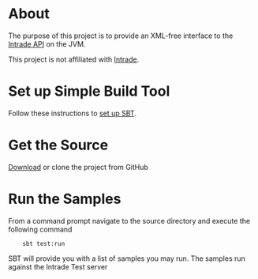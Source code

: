 [Intrade API]: http://www.intrade.com/aav2/api/
[set up SBT]: https://github.com/harrah/xsbt/wiki/Getting-Started-Setup
[Intrade]: http://www.intrade.com
[Download]: https://github.com/abaker/intrade/zipball/master

# About

The purpose of this project is to provide an XML-free interface to the [Intrade API] on the JVM.

This project is not affiliated with [Intrade].

# Set up Simple Build Tool

Follow these instructions to [set up SBT].

# Get the Source

[Download] or clone the project from GitHub

# Run the Samples

From a command prompt navigate to the source directory and execute the following command

        sbt test:run

SBT will provide you with a list of samples you may run. The samples run against the Intrade Test server